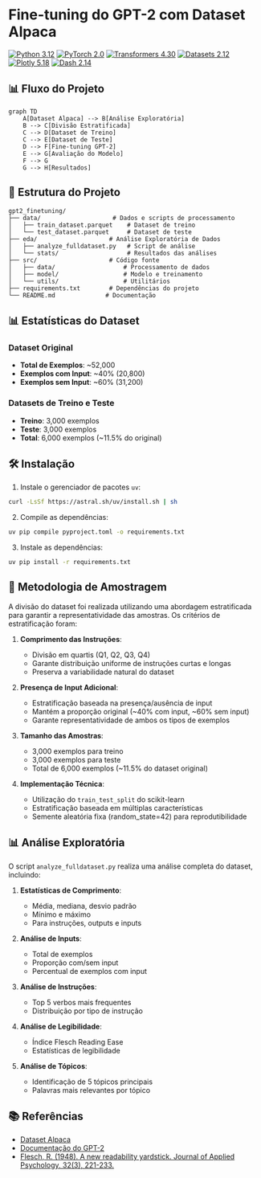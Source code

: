 # Fine-tuning do GPT-2 com Dataset Alpaca

[![Python 3.12](https://img.shields.io/badge/Python-3.12-blue.svg)](https://www.python.org/downloads/release/python-3120/)
[![PyTorch 2.0](https://img.shields.io/badge/PyTorch-2.0-red.svg)](https://pytorch.org/)
[![Transformers 4.30](https://img.shields.io/badge/Transformers-4.30-yellow.svg)](https://huggingface.co/docs/transformers/index)
[![Datasets 2.12](https://img.shields.io/badge/Datasets-2.12-green.svg)](https://huggingface.co/docs/datasets/index)
[![Plotly 5.18](https://img.shields.io/badge/Plotly-5.18-purple.svg)](https://plotly.com/python/)
[![Dash 2.14](https://img.shields.io/badge/Dash-2.14-orange.svg)](https://dash.plotly.com/)

## 📊 Fluxo do Projeto

```mermaid
graph TD
    A[Dataset Alpaca] --> B[Análise Exploratória]
    B --> C[Divisão Estratificada]
    C --> D[Dataset de Treino]
    C --> E[Dataset de Teste]
    D --> F[Fine-tuning GPT-2]
    E --> G[Avaliação do Modelo]
    F --> G
    G --> H[Resultados]
```

## 📁 Estrutura do Projeto

```
gpt2_finetuning/
├── data/                    # Dados e scripts de processamento
│   ├── train_dataset.parquet    # Dataset de treino
│   └── test_dataset.parquet     # Dataset de teste
├── eda/                    # Análise Exploratória de Dados
│   ├── analyze_fulldataset.py   # Script de análise
│   └── stats/                   # Resultados das análises
├── src/                    # Código fonte
│   ├── data/                   # Processamento de dados
│   ├── model/                  # Modelo e treinamento
│   └── utils/                  # Utilitários
├── requirements.txt        # Dependências do projeto
└── README.md              # Documentação
```

## 📊 Estatísticas do Dataset

### Dataset Original
- **Total de Exemplos**: ~52,000
- **Exemplos com Input**: ~40% (20,800)
- **Exemplos sem Input**: ~60% (31,200)

### Datasets de Treino e Teste
- **Treino**: 3,000 exemplos
- **Teste**: 3,000 exemplos
- **Total**: 6,000 exemplos (~11.5% do original)

## 🛠️ Instalação

1. Instale o gerenciador de pacotes `uv`:
```bash
curl -LsSf https://astral.sh/uv/install.sh | sh
```

2. Compile as dependências:
```bash
uv pip compile pyproject.toml -o requirements.txt
```

3. Instale as dependências:
```bash
uv pip install -r requirements.txt
```

## 🔬 Metodologia de Amostragem

A divisão do dataset foi realizada utilizando uma abordagem estratificada para garantir a representatividade das amostras. Os critérios de estratificação foram:

1. **Comprimento das Instruções**:
   - Divisão em quartis (Q1, Q2, Q3, Q4)
   - Garante distribuição uniforme de instruções curtas e longas
   - Preserva a variabilidade natural do dataset

2. **Presença de Input Adicional**:
   - Estratificação baseada na presença/ausência de input
   - Mantém a proporção original (~40% com input, ~60% sem input)
   - Garante representatividade de ambos os tipos de exemplos

3. **Tamanho das Amostras**:
   - 3,000 exemplos para treino
   - 3,000 exemplos para teste
   - Total de 6,000 exemplos (~11.5% do dataset original)

4. **Implementação Técnica**:
   - Utilização do `train_test_split` do scikit-learn
   - Estratificação baseada em múltiplas características
   - Semente aleatória fixa (random_state=42) para reprodutibilidade

## 📊 Análise Exploratória

O script `analyze_fulldataset.py` realiza uma análise completa do dataset, incluindo:

1. **Estatísticas de Comprimento**:
   - Média, mediana, desvio padrão
   - Mínimo e máximo
   - Para instruções, outputs e inputs

2. **Análise de Inputs**:
   - Total de exemplos
   - Proporção com/sem input
   - Percentual de exemplos com input

3. **Análise de Instruções**:
   - Top 5 verbos mais frequentes
   - Distribuição por tipo de instrução

4. **Análise de Legibilidade**:
   - Índice Flesch Reading Ease
   - Estatísticas de legibilidade

5. **Análise de Tópicos**:
   - Identificação de 5 tópicos principais
   - Palavras mais relevantes por tópico

## 📚 Referências

- [Dataset Alpaca](https://huggingface.co/datasets/tatsu-lab/alpaca)
- [Documentação do GPT-2](https://huggingface.co/docs/transformers/model_doc/gpt2)
- [Flesch, R. (1948). A new readability yardstick. Journal of Applied Psychology, 32(3), 221-233.](https://psycnet.apa.org/record/1948-05052-001)
